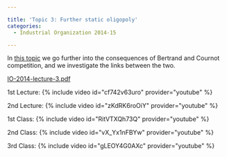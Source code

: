 ```yaml
---

title: 'Topic 3: Further static oligopoly'
categories:
  - Industrial Organization 2014-15

---
```

In <a href="https://www.tholden.org/wp-content/uploads/2014/10/IO-2014-lecture-3.pdf">this topic</a> we go further into the consequences of Bertrand and Cournot competition, and we investigate the links between the two.

<object data="https://www.tholden.org/wp-content/uploads/2014/10/IO-2014-lecture-3.pdf" type="application/pdf" width="100%" height="100%"><a href="https://www.tholden.org/wp-content/uploads/2014/10/IO-2014-lecture-3.pdf">IO-2014-lecture-3.pdf</a></object>

1st Lecture:
{% include video id="cf742v63uro" provider="youtube" %}

2nd Lecture:
{% include video id="zKdRK6roOiY" provider="youtube" %}

1st Class:
{% include video id="RitVTXQh73Q" provider="youtube" %}

2nd Class:
{% include video id="vX_Yx1nFBYw" provider="youtube" %}

3rd Class:
{% include video id="gLEOY4G0AXc" provider="youtube" %}